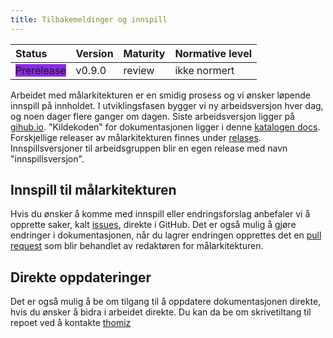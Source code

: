 ```yaml
---
title: Tilbakemeldinger og innspill
---
```


| Status | Version | Maturity | Normative level |
|:-------------|:------------------|:------|:-------|
| <span style="background-color:BlueViolet">Prerelease</span> | v0.9.0 | review  | ikke normert |

Arbeidet med målarkitekturen er en smidig prosess og vi ønsker løpende innspill på innholdet. I utviklingsfasen bygger vi ny arbeidsversjon hver dag, og noen dager flere ganger om dagen. Siste arbeidsversjon ligger på [gihub.io](https://direktoratet-for-e-helse.github.io/Malarkitektur-digital-hjemmeoppfolging/currentbuild). "Kildekoden" for dokumentasjonen ligger i denne [katalogen docs](https://github.com/Direktoratet-for-e-helse/Malarkitektur-digital-hjemmeoppfolging/tree/master/docs). Forskjellige releaser av målarkitekturen finnes under [relases](https://github.com/Direktoratet-for-e-helse/Malarkitektur-digital-hjemmeoppfolging/releases). Innspillsversjoner til arbeidsgruppen blir en egen release med navn "innspillsversjon".

## Innspill til målarkitekturen

Hvis du ønsker å komme med innspill eller endringsforslag anbefaler vi å opprette saker, kalt [issues](https://github.com/Direktoratet-for-e-helse/Malarkitektur-digital-hjemmeoppfolging/issues), direkte i GitHub. Det er også mulig å gjøre endringer i dokumentasjonen, når du lagrer endringen opprettes det en [pull request](https://github.com/Direktoratet-for-e-helse/Malarkitektur-digital-hjemmeoppfolging/pulls) som blir behandlet av redaktøren for målarkitekturen.  

## Direkte oppdateringer

Det er også mulig å be om tilgang til å oppdatere dokumentasjonen direkte, hvis du ønsker å bidra i arbeidet direkte. Du kan da be om skrivetiltang til repoet ved å kontakte [thomiz](https://github.com/thomiz)  
